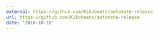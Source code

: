 ```yaml
---
external: https://github.com/Kikobeats/automate-release
url: https://github.com/Kikobeats/automate-release
date: '2018-10-10'
---
```

